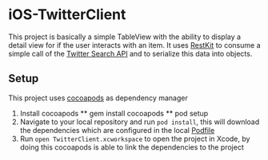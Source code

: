 # iOS-TwitterClient

This project is basically a simple TableView with the ability to display a detail view for if the user interacts with an item.
It uses [RestKit](http://restkit.org/) to consume a simple call of the [Twitter Search API](http://search.twitter.com/search.json?q=twitter&rpp=20) and to serialize this data into objects.

## Setup

This project uses [cocoapods](http://www.cocoapods.org) as dependency manager

1. Install cocoapods
** gem install cocoapods
** pod setup
2. Navigate to your local repository and run `pod install`, this will download the dependencies which are configured in the local [Podfile](PodFile)
3. Run `open TwitterClient.xcworkspace` to open the project in Xcode, by doing this cocoapods is able to link the dependencies to the project

